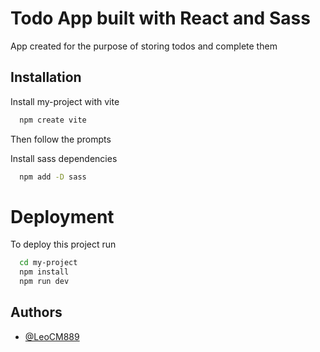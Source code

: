 # Todo App built with React and Sass

App created for the purpose of storing todos and complete them

## Installation

Install my-project with vite

```bash
  npm create vite
```

Then follow the prompts

Install sass dependencies

```bash
  npm add -D sass
```

# Deployment

To deploy this project run

```bash
  cd my-project
  npm install
  npm run dev
```

## Authors

- [@LeoCM889](https://github.com/LeoCM889)